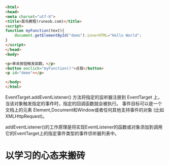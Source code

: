 ```html

<html>
<head>
<meta charset="utf-8">
<title>菜鸟教程(runoob.com)</title>
<script>
function myFunction(text){
	document.getElementById("demo").innerHTML="Hello World";
}
</script>
</head>
<body>

<p>单击按钮触发函数。</p>
<button onclick="myFunction()">点我</button>
<p id="demo"></p>

</body>
</html>

```

EventTarget.addEventListener() 方法将指定的监听器注册到 EventTarget 上，当该对象触发指定的事件时，指定的回调函数就会被执行。 事件目标可以是一个文档上的元素 Element,Document和Window或者任何其他支持事件的对象 (比如 XMLHttpRequest)。

addEventListener()的工作原理是将实现EventListener的函数或对象添加到调用它的EventTarget上的指定事件类型的事件侦听器列表中。

# 以学习的心态来搬砖